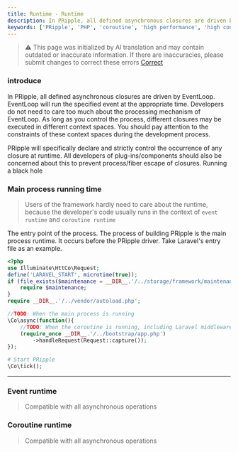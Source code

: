 ```yaml
---
title: Runtime - Runtime
description: In PRipple, all defined asynchronous closures are driven by EventLoop. PRipple will specifically declare and strictly control the occurrence of any closure during runtime. All developers of plug-ins/components should also be concerned about this to prevent Closure occurs when process/fiber escapes and runs a black hole
keywords: ['PRipple', 'PHP', 'coroutine', 'high performance', 'high concurrency']
---
```


> ⚠️ This page was initialized by AI translation and may contain outdated or inaccurate information. If there are
> inaccuracies, please submit changes to correct these errors [Correct](https://github.com/cloudtay/p-ripple-documents)

### introduce

In PRipple, all defined asynchronous closures are driven by EventLoop. EventLoop will run the specified event at the
appropriate time. Developers do not need to care too much about the processing mechanism of EventLoop.
As long as you control the process, different closures may be executed in different context spaces. You should pay
attention to the constraints of these context spaces during the development process.

PRipple will specifically declare and strictly control the occurrence of any closure at runtime. All developers of
plug-ins/components should also be concerned about this to prevent process/fiber escape of closures.
Running a black hole

### Main process running time

> Users of the framework hardly need to care about the runtime, because the developer's code usually runs in the context
> of `event runtime` and `coroutine runtime`

The entry point of the process. The process of building PRipple is the main process runtime. It occurs before the
PRipple driver. Take Laravel's entry file as an example.

```php
<?php
use Illuminate\HttCo\Request;
define('LARAVEL_START', microtime(true));
if (file_exists($maintenance = __DIR__.'/../storage/framework/maintenance.php')) {
    require $maintenance;
}
require __DIR__.'/../vendor/autoload.php';

//TODO: When the main process is running
\Co\async(function(){
    //TODO: When the coroutine is running, including Laravel middleware/service provider/controller and other running processes, they are all in the coroutine space.
    (require_once __DIR__.'/../bootstrap/app.php')
        ->handleRequest(Request::capture());
});

# Start PRipple
\Co\tick();
```

---

### Event runtime

> Compatible with all asynchronous operations

### Coroutine runtime

> Compatible with all asynchronous operations
